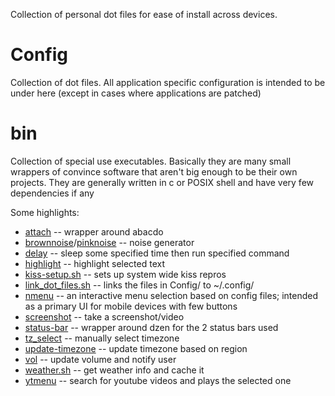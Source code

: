Collection of personal dot files for ease of install across devices.


# Config
Collection of dot files. All application specific configuration is intended to be under here (except in cases where applications are patched)

# bin

Collection of special use executables. Basically they are many small wrappers of convince software that aren't big enough to be their own projects. They are generally written in c or POSIX shell and have very few dependencies if any

Some highlights:
* [attach](bin/attach) -- wrapper around abacdo
* [brownnoise](bin/brownnoise)/[pinknoise](bin/pinknoise) -- noise generator
* [delay](bin/delay) -- sleep some specified time then run specified command
* [highlight](bin/highlight) -- highlight selected text
* [kiss-setup.sh](bin/kiss-setup.sh) -- sets up system wide kiss repros
* [link_dot_files.sh](bin/link_dot_files.sh) -- links the files in Config/ to ~/.config/
* [nmenu](bin/nmenu) -- an interactive menu selection based on config files; intended as a primary UI for mobile devices with few buttons
* [screenshot](bin/screenshot) -- take a screenshot/video
* [status-bar](bin/status-bar) -- wrapper around dzen for the 2 status bars used
* [tz_select](bin/tz_select) -- manually select timezone
* [update-timezone](bin/update-timezone) -- update timezone based on region
* [vol](bin/vol) -- update volume and notify user
* [weather.sh](bin/weather.sh) -- get weather info and cache it
* [ytmenu](bin/ytmenu) -- search for youtube videos and plays the selected one
